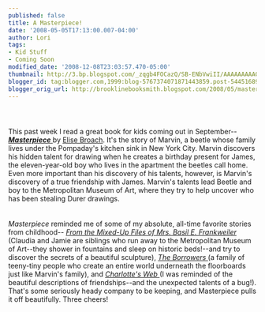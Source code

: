 ```yaml
---
published: false
title: A Masterpiece!
date: '2008-05-05T17:13:00.007-04:00'
author: Lori
tags:
- Kid Stuff
- Coming Soon
modified_date: '2008-12-08T23:03:57.470-05:00'
thumbnail: http://3.bp.blogspot.com/_zqgb4FOCazQ/SB-ENbVwiII/AAAAAAAAAGQ/NEltXrjZF_Q/s72-c/masterpiece.jpg
blogger_id: tag:blogger.com,1999:blog-5767374071871443859.post-5445168980620717684
blogger_orig_url: http://brooklinebooksmith.blogspot.com/2008/05/masterpiece.html
---
```


<a href="http://3.bp.blogspot.com/_zqgb4FOCazQ/SB-ENbVwiII/AAAAAAAAAGQ/NEltXrjZF_Q/s1600-h/masterpiece.jpg"><img id="BLOGGER_PHOTO_ID_5197017861221025922" style="DISPLAY: block; MARGIN: 0px auto 10px; CURSOR: hand; TEXT-ALIGN: center" alt="" src="http://3.bp.blogspot.com/_zqgb4FOCazQ/SB-ENbVwiII/AAAAAAAAAGQ/NEltXrjZF_Q/s320/masterpiece.jpg" border="0" /></a><br /><div>This past week I read a great book for kids coming out in September--<a href="http://brookline.booksense.com/NASApp/store/Product?s=showproduct&amp;isbn=9780805082708"><strong><em>Masterpiece</em></strong> </a>by <a href="http://www.elisebroach.com/">Elise Broach</a>. It's the story of Marvin, a beetle whose family lives under the Pompaday's kitchen sink in New York City. Marvin discovers his hidden talent for drawing when he creates a birthday present for James, the eleven-year-old boy who lives in the apartment the beetles call home. Even more important than his discovery of his talents, however, is Marvin's discovery of a true friendship with James. Marvin's talents lead Beetle and boy to the Metropolitan Museum of Art, where they try to help uncover who has been stealing Durer drawings.</div><br /><div></div><br /><div><em>Masterpiece</em> reminded me of some of my absolute, all-time favorite stories from childhood-- <em><a href="http://brookline.booksense.com/NASApp/store/Product?s=showproduct&amp;isbn=9780689711817">From the Mixed-Up Files of Mrs. Basil E. Frankweiler</a></em> (Claudia and Jamie are siblings who run away to the Metropolitan Museum of Art--they shower in fountains and sleep on historic beds!--and try to discover the secrets of a beautiful sculpture), <a href="http://brookline.booksense.com/NASApp/store/Product?s=showproduct&amp;isbn=9780152047375"><em>The Borrowers</em> </a>(a family of teeny-tiny people who create an entire world underneath the floorboards just like Marvin's family), and <a href="http://brookline.booksense.com/NASApp/store/Product?s=showproduct&amp;isbn=9780064400558"><em>Charlotte's Web</em> </a>(I was reminded of the beautiful descriptions of friendships--and the unexpected talents of a bug!). That's some seriously heady company to be keeping, and Masterpiece pulls it off beautifully. Three cheers! </div>